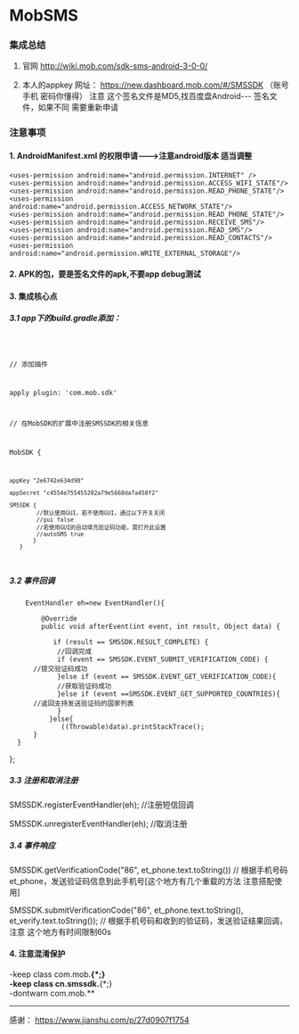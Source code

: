 # MobSMS

### 集成总结

1. 官网  http://wiki.mob.com/sdk-sms-android-3-0-0/

2. 本人的appkey  网址： https://new.dashboard.mob.com/#/SMSSDK （账号手机 密码你懂得） 注意 这个签名文件是MD5,找百度盘Android--- 签名文件，如果不同 需要重新申请

### 注意事项

#### 1. AndroidManifest.xml 的权限申请--->注意android版本 适当调整

    <uses-permission android:name="android.permission.INTERNET" />
    <uses-permission android:name="android.permission.ACCESS_WIFI_STATE"/>
    <uses-permission android:name="android.permission.READ_PHONE_STATE"/>
    <uses-permission android:name="android.permission.ACCESS_NETWORK_STATE"/>
    <uses-permission android:name="android.permission.READ_PHONE_STATE"/>
    <uses-permission android:name="android.permission.RECEIVE_SMS"/>
    <uses-permission android:name="android.permission.READ_SMS"/>
    <uses-permission android:name="android.permission.READ_CONTACTS"/>
    <uses-permission android:name="android.permission.WRITE_EXTERNAL_STORAGE"/>
   
   
#### 2. APK的包，要是签名文件的apk,不要app debug测试

#### 3. 集成核心点

  
#####  3.1 app下的build.gradle添加：

<code>  
	
// 添加插件  
	
apply plugin: 'com.mob.sdk'  

// 在MobSDK的扩展中注册SMSSDK的相关信息    

MobSDK {  

    appKey "2e6742e634d90"  
    
    appSecret "c4554e755455202a79e5660da7a458f2"  
    
    SMSSDK {   
            //默认使用GUI，若不使用GUI，通过以下开关关闭  
            //gui false  
            //若使用GUI的自动填充验证码功能，需打开此设置  
            //autoSMS true  
           }  
       }  
</code>

#####  3.2 事件回调

		EventHandler eh=new EventHandler(){

			@Override
			public void afterEvent(int event, int result, Object data) {

			   if (result == SMSSDK.RESULT_COMPLETE) {
				//回调完成
				if (event == SMSSDK.EVENT_SUBMIT_VERIFICATION_CODE) {
          //提交验证码成功
				}else if (event == SMSSDK.EVENT_GET_VERIFICATION_CODE){
			    //获取验证码成功
				}else if (event ==SMSSDK.EVENT_GET_SUPPORTED_COUNTRIES){
          //返回支持发送验证码的国家列表
                } 
              }else{                                                                 
                 ((Throwable)data).printStackTrace(); 
          }
      } 
   };
   
 #####  3.3 注册和取消注册
 
 SMSSDK.registerEventHandler(eh); //注册短信回调
 
 SMSSDK.unregisterEventHandler(eh); //取消注册
 
 ##### 3.4 事件响应
 
 SMSSDK.getVerificationCode("86", et_phone.text.toString())  // 根据手机号码et_phone，发送验证码信息到此手机号[这个地方有几个重载的方法 注意搭配使用]
 
 SMSSDK.submitVerificationCode("86", et_phone.text.toString(), et_verify.text.toString()); // 根据手机号码和收到的验证码，发送验证结果回调，注意 这个地方有时间限制60s

#### 4. 注意混淆保护

-keep class com.mob.**{*;}  
-keep class cn.smssdk.**{*;}  
-dontwarn com.mob.**  


------------------------------------------------

感谢： https://www.jianshu.com/p/27d0907f1754


